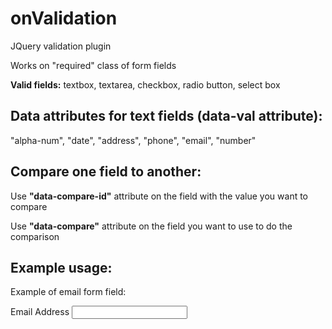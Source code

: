 onValidation
============

JQuery validation plugin

Works on "required" class of form fields

**Valid fields:** textbox, textarea, checkbox, radio button, select box

Data attributes for text fields (data-val attribute):
-----------------------------------------------------
"alpha-num",
"date",
"address",
"phone",
"email",
"number"

Compare one field to another: 
-------------

Use **"data-compare-id"** attribute on the field with the value you want to compare

Use **"data-compare"** attribute on the field you want to use to do the comparison


Example usage: 
-------------

Example of email form field:
    <div class="form-group">
						<label for="EmailAddress">Email Address</label>
						<input class="form-control required" data-val="email" data-val-email="The Email Address field is not a valid e-mail address." data-val-required="The Email Address field is required." id="EmailAddress" name="EmailAddress" type="text" value="" />
						<span class="field-validation-valid" data-for="EmailAddress"></span>
					</div>

  
